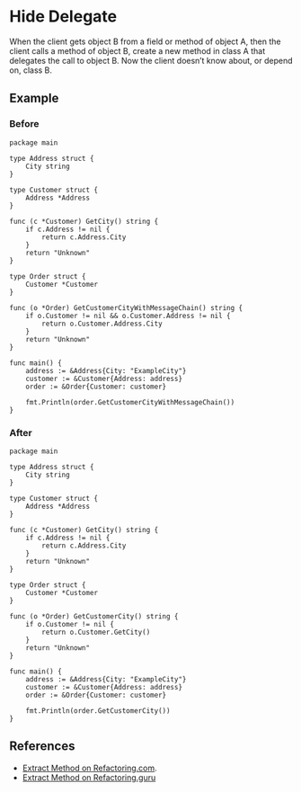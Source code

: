 # Hide Delegate

When the client gets object B from a field or method of object А, then the client calls a method of object B, create a new method in class A that delegates the call to object B. Now the client doesn’t know about, or depend on, class B.

## Example

### Before

```
package main

type Address struct {
	City string
}

type Customer struct {
	Address *Address
}

func (c *Customer) GetCity() string {
	if c.Address != nil {
		return c.Address.City
	}
	return "Unknown"
}

type Order struct {
	Customer *Customer
}

func (o *Order) GetCustomerCityWithMessageChain() string {
	if o.Customer != nil && o.Customer.Address != nil {
		return o.Customer.Address.City
	}
	return "Unknown"
}

func main() {
	address := &Address{City: "ExampleCity"}
	customer := &Customer{Address: address}
	order := &Order{Customer: customer}

	fmt.Println(order.GetCustomerCityWithMessageChain())
}
```

### After

```
package main

type Address struct {
	City string
}

type Customer struct {
	Address *Address
}

func (c *Customer) GetCity() string {
	if c.Address != nil {
		return c.Address.City
	}
	return "Unknown"
}

type Order struct {
	Customer *Customer
}

func (o *Order) GetCustomerCity() string {
	if o.Customer != nil {
		return o.Customer.GetCity()
	}
	return "Unknown"
}

func main() {
	address := &Address{City: "ExampleCity"}
	customer := &Customer{Address: address}
	order := &Order{Customer: customer}

	fmt.Println(order.GetCustomerCity())
}
```

## References

- [Extract Method on Refactoring.com](https://refactoring.com/catalog/extractFunction.html).
- [Extract Method on Refactoring.guru](https://refactoring.guru/extract-method)